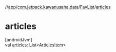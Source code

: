 //[app](../../../index.md)/[com.jetpack.kawanusaha.data](../index.md)/[FavList](index.md)/[articles](articles.md)

# articles

[androidJvm]\
val [articles](articles.md): [List](https://kotlinlang.org/api/latest/jvm/stdlib/kotlin.collections/-list/index.html)&lt;[ArticlesItem](../-articles-item/index.md)&gt;

